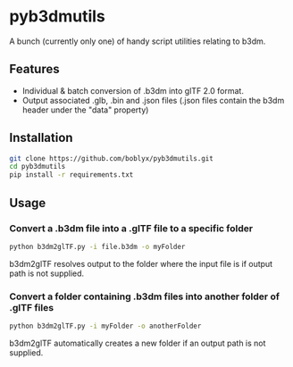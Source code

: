 # pyb3dmutils
A bunch (currently only one) of handy script utilities relating to b3dm.

## Features
- Individual & batch conversion of .b3dm into glTF 2.0 format.
- Output associated .glb, .bin and .json files (.json files contain the b3dm header under the "data" property)

## Installation
```bash
git clone https://github.com/boblyx/pyb3dmutils.git
cd pyb3dmutils
pip install -r requirements.txt
```
## Usage
### Convert a .b3dm file into a .glTF file to a specific folder
```bash
python b3dm2glTF.py -i file.b3dm -o myFolder
```

b3dm2glTF resolves output to the folder where the input file is if output path is not supplied.
### Convert a folder containing .b3dm files into another folder of .glTF files
```bash
python b3dm2glTF.py -i myFolder -o anotherFolder
```

b3dm2glTF automatically creates a new folder if an output path is not supplied.


